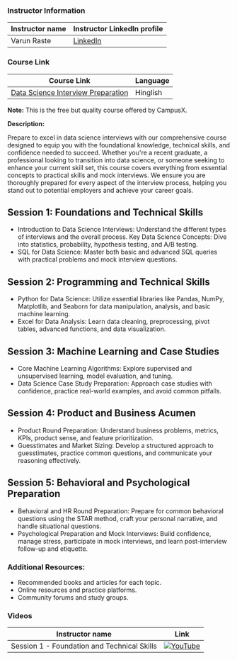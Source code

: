 ### Instructor Information

| Instructor name | Instructor LinkedIn profile | 
|-----------------|-----------------------------|
| Varun Raste | [LinkedIn](https://www.linkedin.com/in/varun-raste-0783b3184) | 
### Course Link

| Course Link | Language |
|-------------|----------|
| [Data Science Interview Preparation](https://learnwith.campusx.in/courses/Data-Science-Interview-Preparation--668bc3b82c6698088589fb41) | Hinglish |

**Note:** This is the free but quality course offered by CampusX.

**Description:**

Prepare to excel in data science interviews with our comprehensive course designed to equip you with the foundational knowledge, technical skills, and confidence needed to succeed. Whether you're a recent graduate, a professional looking to transition into data science, or someone seeking to enhance your current skill set, this course covers everything from essential concepts to practical skills and mock interviews. We ensure you are thoroughly prepared for every aspect of the interview process, helping you stand out to potential employers and achieve your career goals.

## Session 1: Foundations and Technical Skills

- Introduction to Data Science Interviews: Understand the different types of interviews and the overall process. Key Data Science Concepts: Dive into statistics, probability, hypothesis testing, and A/B testing.
- SQL for Data Science: Master both basic and advanced SQL queries with practical problems and mock interview questions.

## Session 2: Programming and Technical Skills

- Python for Data Science: Utilize essential libraries like Pandas, NumPy, Matplotlib, and Seaborn for data manipulation, analysis, and basic machine learning.
- Excel for Data Analysis: Learn data cleaning, preprocessing, pivot tables, advanced functions, and data visualization.

## Session 3: Machine Learning and Case Studies

- Core Machine Learning Algorithms: Explore supervised and unsupervised learning, model evaluation, and tuning.
- Data Science Case Study Preparation: Approach case studies with confidence, practice real-world examples, and avoid common pitfalls.

## Session 4: Product and Business Acumen

- Product Round Preparation: Understand business problems, metrics, KPIs, product sense, and feature prioritization.
- Guesstimates and Market Sizing: Develop a structured approach to guesstimates, practice common questions, and communicate your reasoning effectively.

## Session 5: Behavioral and Psychological Preparation

- Behavioral and HR Round Preparation: Prepare for common behavioral questions using the STAR method, craft your personal narrative, and handle situational questions.
- Psychological Preparation and Mock Interviews: Build confidence, manage stress, participate in mock interviews, and learn post-interview follow-up and etiquette.

### Additional Resources:

- Recommended books and articles for each topic.
- Online resources and practice platforms.
- Community forums and study groups.

### Videos
| Instructor name  | Link |
|-----------------|-------------------------|
| Session 1 - Foundation and Technical Skills |[![YouTube](https://img.shields.io/badge/YouTube-Video-green)](https://youtu.be/kXmBKomGcE4?si=R5h_FR-jvoOJk-UW)|

